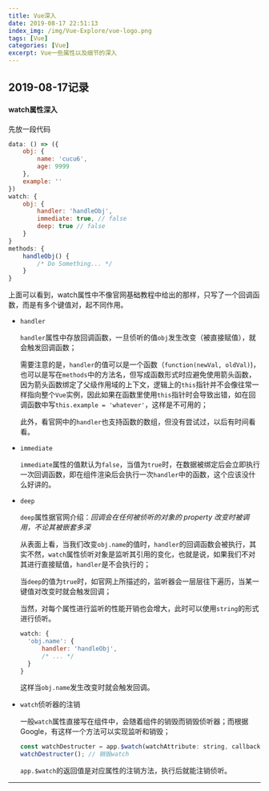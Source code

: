 ```yaml
---
title: Vue深入
date: 2019-08-17 22:51:13
index_img: /img/Vue-Explore/vue-logo.png
tags: [Vue]
categories: [Vue]
excerpt: Vue一些属性以及细节的深入
---
```


## 2019-08-17记录

#### watch属性深入

先放一段代码

```javascript
data: () => ({
    obj: {
        name: 'cucu6',
        age: 9999
    },
    example: ''
})
watch: {
    obj: {
        handler: 'handleObj',
        immediate: true, // false
        deep: true // false
    }
}
methods: {
    handleObj() {
        /* Do Something... */
    }
}
```

上面可以看到，watch属性中不像官网基础教程中给出的那样，只写了一个回调函数，而是有多个键值对，起不同作用。

- `handler`

  `handler`属性中存放回调函数，一旦侦听的值`obj`发生改变（被直接赋值），就会触发回调函数；

  需要注意的是，`handler`的值可以是一个函数（`function(newVal, oldVal)`)，也可以是写在`methods`中的方法名，但写成函数形式时应避免使用箭头函数，因为箭头函数绑定了父级作用域的上下文，逻辑上的`this`指针并不会像往常一样指向整个`Vue`实例，因此如果在函数里使用`this`指针时会导致出错，如在回调函数中写`this.example = 'whatever'`，这样是不可用的；

  此外，看官网中的`handler`也支持函数的数组，但没有尝试过，以后有时间看看。

- `immediate`

  `immediate`属性的值默认为`false`，当值为`true`时，在数据被绑定后会立即执行一次回调函数，即在组件渲染后会执行一次`handler`中的函数，这个应该没什么好讲的。

- `deep`

  `deep`属性据官网介绍：*回调会在任何被侦听的对象的 property 改变时被调用，不论其被嵌套多深*

  从表面上看，当我们改变`obj.name`的值时，`handler`的回调函数会被执行，其实不然，`watch`属性侦听对象是监听其引用的变化，也就是说，如果我们不对其进行直接赋值，`handler`是不会执行的；

  当`deep`的值为`true`时，如官网上所描述的，监听器会一层层往下遍历，当某一键值对改变时就会触发回调；

  当然，对每个属性进行监听的性能开销也会增大，此时可以使用`string`的形式进行侦听。

  ```javascript
  watch: {
  	'obj.name': {
  		handler: 'handleObj',
  		/* ... */
  	}
  }
  ```

  这样当`obj.name`发生改变时就会触发回调。

- `watch`侦听器的注销

  一般`watch`属性直接写在组件中，会随着组件的销毁而销毁侦听器；而根据 Google，有这样一个方法可以实现监听和销毁；

  ```javascript
  const watchDestructer = app.$watch(watchAttribute: string, callback: function(newVal, oldVal));
  watchDestructer(); // 销毁watch
  ```

  `app.$watch`的返回值是对应属性的注销方法，执行后就能注销侦听。

------

